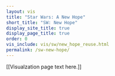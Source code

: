 ```yaml
---
layout: vis
title: "Star Wars: A New Hope"
short_title: "SW: New Hope"
display_site_title: true
display_page_title: true
order: 0
vis_include: vis/sw/new_hope_reuse.html
permalink: /sw-new-hope/
---
```


[[Visualzation page text here.]]
